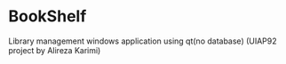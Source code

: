 # BookShelf
Library management windows application using qt(no database)
(UIAP92 project by Alireza Karimi)
